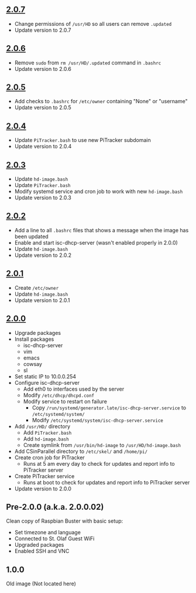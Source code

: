 ## [2.0.7](https://stogit.cs.stolaf.edu/hd-image/hd-image/blob/master/updates/2.0.7.yaml)
- Change permissions of `/usr/HD` so all users can remove `.updated`
- Update version to 2.0.7


## [2.0.6](https://stogit.cs.stolaf.edu/hd-image/hd-image/blob/master/updates/2.0.6.yaml)
- Remove `sudo` from `rm /usr/HD/.updated` command in `.bashrc`
- Update version to 2.0.6


## [2.0.5](https://stogit.cs.stolaf.edu/hd-image/hd-image/blob/master/updates/2.0.5.yaml)
- Add checks to `.bashrc` for `/etc/owner` containing "None" or "username"
- Update version to 2.0.5


## [2.0.4](https://stogit.cs.stolaf.edu/hd-image/hd-image/blob/master/updates/2.0.4.yaml)
- Update `PiTracker.bash` to use new PiTracker subdomain
- Update version to 2.0.4


## [2.0.3](https://stogit.cs.stolaf.edu/hd-image/hd-image/blob/master/updates/2.0.3.yaml)
- Update `hd-image.bash`
- Update `PiTracker.bash`
- Modify systemd service and cron job to work with new `hd-image.bash`
- Update version to 2.0.3


## [2.0.2](https://stogit.cs.stolaf.edu/hd-image/hd-image/blob/master/updates/2.0.2.yaml)
- Add a line to all `.bashrc` files that shows a message when the image has been updated
- Enable and start isc-dhcp-server (wasn't enabled properly in 2.0.0)
- Update `hd-image.bash`
- Update version to 2.0.2


## [2.0.1](https://stogit.cs.stolaf.edu/hd-image/hd-image/blob/master/updates/2.0.1.yaml)
- Create `/etc/owner`
- Update `hd-image.bash`
- Update version to 2.0.1


## [2.0.0](https://stogit.cs.stolaf.edu/hd-image/hd-image/blob/master/updates/2.0.0.yaml)
- Upgrade packages
- Install packages
  - isc-dhcp-server
  - vim
  - emacs
  - cowsay
  - sl
- Set static IP to 10.0.0.254
- Configure isc-dhcp-server
  - Add eth0 to interfaces used by the server
  - Modify `/etc/dhcp/dhcpd.conf`
  - Modify service to restart on failure
    - Copy `/run/systemd/generator.late/isc-dhcp-server.service` to `/etc/systemd/system/`
    - Modify `/etc/systemd/system/isc-dhcp-server.service`
- Add `/usr/HD/` directory
  - Add `PiTracker.bash`
  - Add `hd-image.bash`
  - Create symlink from `/usr/bin/hd-image` to `/usr/HD/hd-image.bash`
- Add CSinParallel directory to `/etc/skel/` and `/home/pi/`
- Create cron job for PiTracker
  - Runs at 5 am every day to check for updates and report info to PiTracker server
- Create PiTracker service
  - Runs at boot to check for updates and report info to PiTracker server
- Update version to 2.0.0


## Pre-2.0.0 (a.k.a. 2.0.0.02)
Clean copy of Raspbian Buster with basic setup:
- Set timezone and language
- Connected to St. Olaf Guest WiFi
- Upgraded packages
- Enabled SSH and VNC


## 1.0.0
Old image (Not located here)
